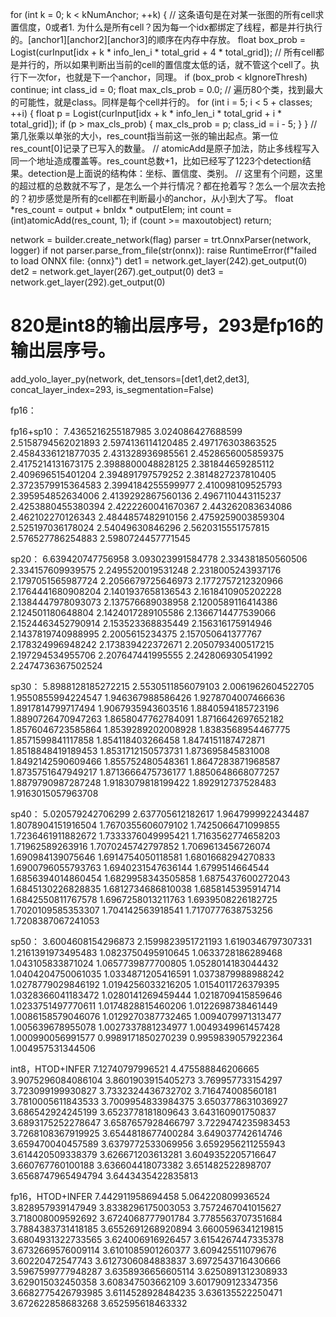   for (int k = 0; k < kNumAnchor; ++k) {
    // 这条语句是在对某一张图的所有cell求置信度，0或者1. 为什么是所有cell？因为每一个idx都绑定了线程，都是并行执行的。[anchor1][anchor2][anchor3]的顺序在内存中存放。
    float box_prob = Logist(curInput[idx + k * info_len_i * total_grid + 4 * total_grid]);
    // 所有cell都是并行的，所以如果判断出当前的cell的置信度太低的话，就不管这个cell了。执行下一次for，也就是下一个anchor，同理。
    if (box_prob < kIgnoreThresh) continue;
    int class_id = 0;
    float max_cls_prob = 0.0;
    // 遍历80个类，找到最大的可能性，就是class。同样是每个cell并行的。
    for (int i = 5; i < 5 + classes; ++i) {
      float p = Logist(curInput[idx + k * info_len_i * total_grid + i * total_grid]);
      if (p > max_cls_prob) {
        max_cls_prob = p;
        class_id = i - 5;
      }
    }
    // 第几张乘以单张的大小，res_count指当前这一张的输出起点。第一位res_count[0]记录了已写入的数量。
    // atomicAdd是原子加法，防止多线程写入同一个地址造成覆盖等。res_count总数+1，比如已经写了1223个detection结果。detection是上面说的结构体：坐标、置信度、类别。
    // 这里有个问题，这里的超过框的总数就不写了，是怎么一个并行情况？都在抢着写？怎么一个层次去抢的？初步感觉是所有的cell都在判断最小的anchor，从小到大了写。
    float *res_count = output + bnIdx * outputElem;
    int count = (int)atomicAdd(res_count, 1);
    if (count >= maxoutobject) return;


network = builder.create_network(flag)
parser = trt.OnnxParser(network, logger)
if not parser.parse_from_file(str(onnx)):
      raise RuntimeError(f"failed to load ONNX file: {onnx}")
det1 = network.get_layer(242).get_output(0)
det2 = network.get_layer(267).get_output(0)
det3 = network.get_layer(292).get_output(0)

# 820是int8的输出层序号，293是fp16的输出层序号。
add_yolo_layer_py(network, det_tensors=[det1,det2,det3], concat_layer_index=293, is_segmentation=False)


fp16：


fp16+sp10：
7.4365216255187985
3.024086427688599
2.5158794562021893
2.5974136114120485
2.497176303863525
2.4584336121877035
2.431328936985561
2.4528656005859375
2.4175214131673175
2.3988800048828125
2.381844659285112
2.409696515401204
2.394891797579252
2.3814827237810405
2.3723579915364583
2.3994184255599977
2.410098109525793
2.395954852634006
2.4139292867560136
2.4967110443115237
2.4253880455380394
2.4222260041670367
2.443262083634086
2.462102270126343
2.4844857482910156
2.4759259003859304
2.525197036178024
2.54049630846296
2.5620315551757815
2.576527786254883
2.5980724457771545



sp20：
6.639420747756958
3.093023991584778
2.334381850560506
2.334157609939575
2.2495520019531248
2.2318005243937176
2.1797051565987724
2.2056679725646973
2.1772757212320966
2.1764441680908204
2.1401937658136543
2.1618410905202228
2.1384447978093073
2.137576689038958
2.1200589116414386
2.124501180648804
2.1424017289105586
2.1366714477539066
2.1524463452790914
2.153523368835449
2.156316175914946
2.1437819740988995
2.2005615234375
2.157050641377767
2.178324996948242
2.173839422372671
2.2050793400517215
2.197294534955706
2.207647441995555
2.242806930541992
2.2474736367502524

sp30：
5.8988128185272215
2.5530511856079103
2.0061962604522705
1.9550855994224547
1.946367988586426
1.9278704007466636
1.8917814799717494
1.9067935943603516
1.8840594185723196
1.8890726470947263
1.8658047762784091
1.8716642697652182
1.8576046723585864
1.8539289202008928
1.8383568954467775
1.8571599841117858
1.854118403266458
1.8474151187472871
1.8518848419189453
1.8531712150573731
1.873695845831008
1.8492142590609466
1.855752480548361
1.8647283871968587
1.8735751647949217
1.8713666475736177
1.8850648668077257
1.8879790987287248
1.9183079818199422
1.892912737528483
1.9163015057963708

sp40：
5.020579242706299
2.637705612182617
1.9647999922434487
1.8078904151916504
1.7670355606079102
1.7425066471099855
1.7236461911882672
1.7333376049995421
1.7163562774658203
1.71962589263916
1.7070245742797852
1.7069613456726074
1.690984139075646
1.6914754050118581
1.6801668294270833
1.6900796055793763
1.6940231547636144
1.6799514664544
1.6856394014860454
1.6829958343505858
1.6875437600272043
1.6845130226828835
1.6812734686810038
1.6858145395914714
1.6842550811767578
1.6967258013211763
1.6939508226182725
1.7020109585353307
1.704142563918541
1.7170777638753256
1.7208387067241053

sp50：
3.6004608154296873
2.1599823951721193
1.6190346797307331
1.2161391973495483
1.0823750495910645
1.0633728186289468
1.043105833871024
1.0657739877700805
1.0528014183044432
1.0404204750061035
1.0334871205416591
1.0373879988988242
1.0278779029846192
1.0194256033216205
1.0154011726379395
1.0328366041183472
1.0280141269459444
1.0218709415859646
1.0233751497770611
1.0174828815460206
1.0122698738461449
1.0086158579046076
1.0129270387732465
1.0094079971313477
1.005639678955078
1.0027337881234977
1.0049349961457428
1.000990056991577
0.9989171850270239
0.9959839057922364
1.004957531344506

int8，HTOD+INFER
7.12740797996521
4.475588846206665
3.9075296084086104
3.8601903915405273
3.769957733154297
3.723099199930827
3.7332324436732702
3.716474008560181
3.7810005611843533
3.7009954833984375
3.6503778631036927
3.686542924245199
3.6523778181809643
3.643160901750837
3.6893175252278647
3.6587657928466797
3.7229474235983453
3.7268108367919925
3.6544818677400284
3.649037742614746
3.659470040457589
3.6379772533069956
3.6592956211255943
3.614420509338379
3.626671203613281
3.6049352205716647
3.660767760100188
3.636604418073382
3.651482522898707
3.6568747965494794
3.6443435422835813

fp16，HTOD+INFER
7.442911958694458
5.064220809936524
3.828957939147949
3.8338296175003053
3.7572467041015627
3.718008009592692
3.6724068777901784
3.7785563707351684
3.7884383731418185
3.6552691268920894
3.6600596341219815
3.6804931322733565
3.624006916926457
3.6154267447335378
3.6732669576009114
3.6101085901260377
3.609425511079676
3.60220472547743
3.6127306084883837
3.6972543716430666
3.5967599777948287
3.6358936656605114
3.6250891312308933
3.629015032450358
3.608347503662109
3.6017909123347356
3.6682775426793985
3.6114528928484235
3.636135522250471
3.672622858683268
3.652595618463332
